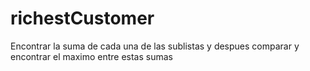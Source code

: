 # richestCustomer
Encontrar la suma de cada una de las sublistas y despues comparar y encontrar el maximo entre estas sumas
